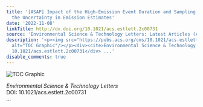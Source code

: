 ```yaml
---
title: '[ASAP] Impact of the High-Emission Event Duration and Sampling Frequency on
  the Uncertainty in Emission Estimates'
date: '2022-11-08'
linkTitle: http://dx.doi.org/10.1021/acs.estlett.2c00731
source: 'Environmental Science & Technology Letters: Latest Articles (ACS Publications)'
description: '<p><img src="https://pubs.acs.org/cms/10.1021/acs.estlett.2c00731/asset/images/medium/ez2c00731_0003.gif"
  alt="TOC Graphic"/></p><div><cite>Environmental Science & Technology Letters</cite></div><div>DOI:
  10.1021/acs.estlett.2c00731</div> ...'
disable_comments: true
---
```

<p><img src="https://pubs.acs.org/cms/10.1021/acs.estlett.2c00731/asset/images/medium/ez2c00731_0003.gif" alt="TOC Graphic"/></p><div><cite>Environmental Science & Technology Letters</cite></div><div>DOI: 10.1021/acs.estlett.2c00731</div> ...